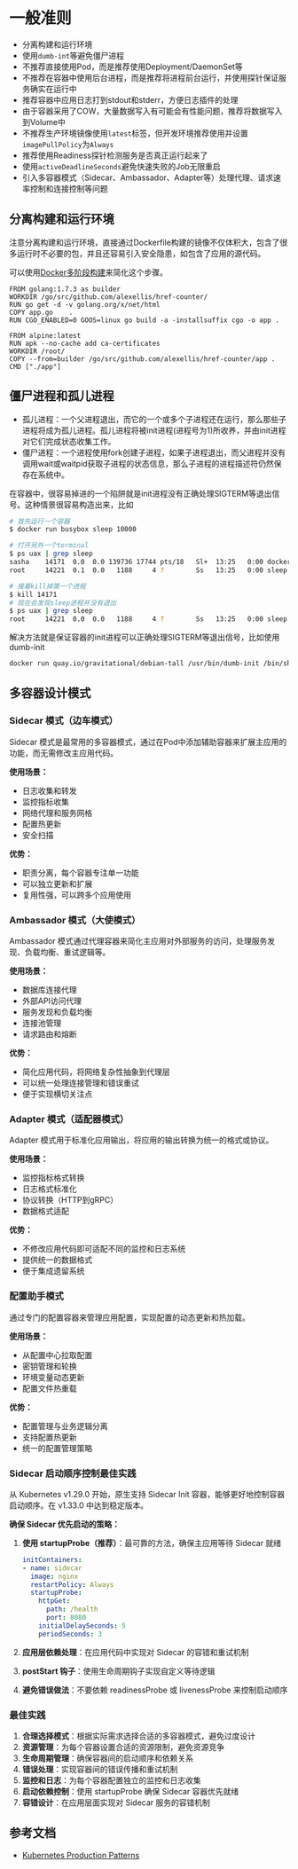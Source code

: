 # 一般准则

* 分离构建和运行环境
* 使用`dumb-int`等避免僵尸进程
* 不推荐直接使用Pod，而是推荐使用Deployment/DaemonSet等
* 不推荐在容器中使用后台进程，而是推荐将进程前台运行，并使用探针保证服务确实在运行中
* 推荐容器中应用日志打到stdout和stderr，方便日志插件的处理
* 由于容器采用了COW，大量数据写入有可能会有性能问题，推荐将数据写入到Volume中
* 不推荐生产环境镜像使用`latest`标签，但开发环境推荐使用并设置`imagePullPolicy`为`Always`
* 推荐使用Readiness探针检测服务是否真正运行起来了
* 使用`activeDeadlineSeconds`避免快速失败的Job无限重启
* 引入多容器模式（Sidecar、Ambassador、Adapter等）处理代理、请求速率控制和连接控制等问题

## 分离构建和运行环境

注意分离构建和运行环境，直接通过Dockerfile构建的镜像不仅体积大，包含了很多运行时不必要的包，并且还容易引入安全隐患，如包含了应用的源代码。

可以使用[Docker多阶段构建](https://docs.docker.com/engine/userguide/eng-image/multistage-build/)来简化这个步骤。

```text
FROM golang:1.7.3 as builder
WORKDIR /go/src/github.com/alexellis/href-counter/
RUN go get -d -v golang.org/x/net/html
COPY app.go    .
RUN CGO_ENABLED=0 GOOS=linux go build -a -installsuffix cgo -o app .

FROM alpine:latest
RUN apk --no-cache add ca-certificates
WORKDIR /root/
COPY --from=builder /go/src/github.com/alexellis/href-counter/app .
CMD ["./app"]
```

## 僵尸进程和孤儿进程

* 孤儿进程：一个父进程退出，而它的一个或多个子进程还在运行，那么那些子进程将成为孤儿进程。孤儿进程将被init进程\(进程号为1\)所收养，并由init进程对它们完成状态收集工作。
* 僵尸进程：一个进程使用fork创建子进程，如果子进程退出，而父进程并没有调用wait或waitpid获取子进程的状态信息，那么子进程的进程描述符仍然保存在系统中。

在容器中，很容易掉进的一个陷阱就是init进程没有正确处理SIGTERM等退出信号。这种情景很容易构造出来，比如

```bash
# 首先运行一个容器
$ docker run busybox sleep 10000

# 打开另外一个terminal
$ ps uax | grep sleep
sasha    14171  0.0  0.0 139736 17744 pts/18   Sl+  13:25   0:00 docker run busybox sleep 10000
root     14221  0.1  0.0   1188     4 ?        Ss   13:25   0:00 sleep 10000

# 接着kill掉第一个进程
$ kill 14171
# 现在会发现sleep进程并没有退出
$ ps uax | grep sleep
root     14221  0.0  0.0   1188     4 ?        Ss   13:25   0:00 sleep 10000
```

解决方法就是保证容器的init进程可以正确处理SIGTERM等退出信号，比如使用dumb-init

```bash
docker run quay.io/gravitational/debian-tall /usr/bin/dumb-init /bin/sh -c "sleep 10000"
```

## 多容器设计模式

### Sidecar 模式（边车模式）

Sidecar 模式是最常用的多容器模式，通过在Pod中添加辅助容器来扩展主应用的功能，而无需修改主应用代码。

**使用场景：**

- 日志收集和转发
- 监控指标收集
- 网络代理和服务网格
- 配置热更新
- 安全扫描

**优势：**

- 职责分离，每个容器专注单一功能
- 可以独立更新和扩展
- 复用性强，可以跨多个应用使用

### Ambassador 模式（大使模式）

Ambassador 模式通过代理容器来简化主应用对外部服务的访问，处理服务发现、负载均衡、重试逻辑等。

**使用场景：**

- 数据库连接代理
- 外部API访问代理
- 服务发现和负载均衡
- 连接池管理
- 请求路由和熔断

**优势：**

- 简化应用代码，将网络复杂性抽象到代理层
- 可以统一处理连接管理和错误重试
- 便于实现横切关注点

### Adapter 模式（适配器模式）

Adapter 模式用于标准化应用输出，将应用的输出转换为统一的格式或协议。

**使用场景：**

- 监控指标格式转换
- 日志格式标准化
- 协议转换（HTTP到gRPC）
- 数据格式适配

**优势：**

- 不修改应用代码即可适配不同的监控和日志系统
- 提供统一的数据格式
- 便于集成遗留系统

### 配置助手模式

通过专门的配置容器来管理应用配置，实现配置的动态更新和热加载。

**使用场景：**

- 从配置中心拉取配置
- 密钥管理和轮换
- 环境变量动态更新
- 配置文件热重载

**优势：**

- 配置管理与业务逻辑分离
- 支持配置热更新
- 统一的配置管理策略

### Sidecar 启动顺序控制最佳实践

从 Kubernetes v1.29.0 开始，原生支持 Sidecar Init 容器，能够更好地控制容器启动顺序。在 v1.33.0 中达到稳定版本。

**确保 Sidecar 优先启动的策略：**

1. **使用 startupProbe（推荐）**：最可靠的方法，确保主应用等待 Sidecar 就绪
   ```yaml
   initContainers:
   - name: sidecar
     image: nginx
     restartPolicy: Always
     startupProbe:
       httpGet:
         path: /health
         port: 8080
       initialDelaySeconds: 5
       periodSeconds: 3
   ```

2. **应用层依赖处理**：在应用代码中实现对 Sidecar 的容错和重试机制
3. **postStart 钩子**：使用生命周期钩子实现自定义等待逻辑
4. **避免错误做法**：不要依赖 readinessProbe 或 livenessProbe 来控制启动顺序

### 最佳实践

1. **合理选择模式**：根据实际需求选择合适的多容器模式，避免过度设计
2. **资源管理**：为每个容器设置合适的资源限制，避免资源竞争
3. **生命周期管理**：确保容器间的启动顺序和依赖关系
4. **错误处理**：实现容器间的错误传播和重试机制
5. **监控和日志**：为每个容器配置独立的监控和日志收集
6. **启动依赖控制**：使用 startupProbe 确保 Sidecar 容器优先就绪
7. **容错设计**：在应用层面实现对 Sidecar 服务的容错机制

## 参考文档

* [Kubernetes Production Patterns](https://github.com/gravitational/workshop/blob/master/k8sprod.md)
